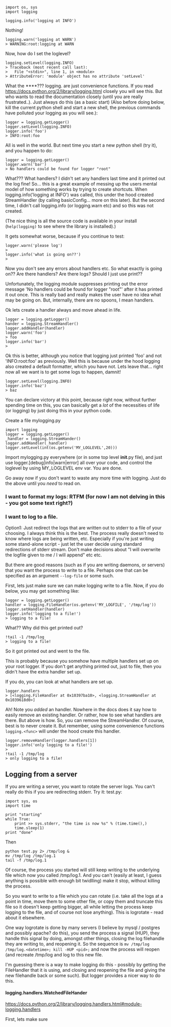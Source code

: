 ```
import os, sys
import logging

logging.info('logging at INFO')
```
Nothing!
```
logging.warn('logging at WARN')
> WARNING:root:logging at WARN
```
Now, how do I set the loglevel?
```
logging.setLevel(logging.INFO)
> Traceback (most recent call last):
>   File "<stdin>", line 1, in <module>
> AttributeError: 'module' object has no attribute 'setLevel'
```
What the ****???
logging.<func> are just convenience functions. If you read https://docs.python.org/2/library/logging.html closely you will see this. But who wants to read the documentation closely (until you are really frustrated..).
Just always do this (as a basic start)
(Also before doing below, kill the current python shell and start a new shell, the previous commands have polluted your logging as you will see.):
```
logger = logging.getLogger()
logger.setLevel(logging.INFO)
logger.info('foo')
> INFO:root:foo
```
All is well in the world.
But next time you start a new python shell (try it), and you happen to do:
```
logger = logging.getLogger()
logger.warn('bar')
> No handlers could be found for logger "root"
```
What??? What handlers? I didn't set any handlers last time and it printed out the log fine!
So... this is a great example of messing up the users mental model of how something works by trying to create shortcuts. When logging.info('logging at INFO') was called, this under the hood created StreamHandler (by calling basicConfig... more on this later). But the second time, I didn't call logging.info (or logging.warn etc) and so this was not created.

(The nice thing is all the source code is available in your install (`help(logging)` to see where the library is installed).)

It gets somewhat worse, because if you continue to test:
```
logger.warn('please log')
> 
logger.info('what is going on??')
>
```
Now you don't see any errors about handlers etc. So what exactly is going on?? Are there handlers? Are there logs? Should I just use print??

Unfortunately, the logging module suppresses printing out the error message 'No handlers could be found for logger "root"' after it has printed it out once. This is really bad and really makes the user have no idea what may be going on. But, internally, there are no spoons, I mean handlers.

Ok lets create a handler always and move ahead in life.
```
logger = logging.getLogger()
hander = logging.StreamHandler()
logger.addHandler(handler)
logger.warn('foo')
> foo
logger.info('bar')
>
```
Ok this is better, although you notice that logging just printed 'foo' and not 'INFO:root:foo' as previously. Well this is because under the hood logging also created a default formatter, which you have not. Lets leave that... right now all we want is to get some logs to happen, damnit!

```
logger.setLevel(logging.INFO)
logger.info('baz')
> baz
```

You can declare victory at this point, because right now, without further spending time on this, you can basically get a *lot* of the necessities of life (or logging) by just doing this in your python code.

Create a file mylogging.py
```
import logging
logger = logging.getLogger()
_handler = logging.StreamHander()
logger.addHandler(_handler)
logger.setLevel(int(os.getenv('MY_LOGLEVEL',20)))
```
Import mylogging.py everywhere (or in some top level __init__.py file), and just use logger.[debug|info|warn|error] all over your code, and control the loglevel by using MY_LOGLEVEL env var. You are done.

Go away now if you don't want to waste any more time with logging. Just do the above until you *need* to read on.

### I want to format my logs: RTFM (for now I am not delving in this - you got some text right?)

### I want to log to a file.
Option1: Just redirect the logs that are written out to stderr to a file of your choosing. I always think this is the best. The process really doesn't need to know where logs are being written, etc. Especially if you're just writing some stand-alone script - just let the user decide using standard redirections of stderr stream. Don't make decisions about "I will overwrite the logfile given to me / I will append" etc etc.

But there are good reasons (such as if you are writing daemons, or servers) that you want the process to write to a file. Perhaps one that can be specified as an argument `--log-file` or some such.

First, lets just make sure we can make logging write to a file. Now, if you do below, you may get something like:
```
logger = logging.getLogger()
handler = logging.FileHandler(os.getenv('MY_LOGFILE', '/tmp/log'))
logger.setHandler(handler)
logger.info('logging to a file!')
> logging to a file!
```
What?? Why did this get printed out?
```
!tail -1 /tmp/log
> logging to a file!
```
So it got printed out and went to the file.

This is probably because you somehow have multiple handlers set up on your root logger. If you don't get anything printed out, just to file, then you didn't have the extra handler set up.

If you do, you can look at what handlers are set up.
```
logger.handlers
> [<logging.FileHandler at 0x10397ba10>, <logging.StreamHandler at 0x1039618d0>]
```
Ah! Note you *added* an handler. Nowhere in the docs does it say how to easily remove an existing handler. Or rather, how to see what handlers are there. But above is how.
So, you can remove the StreamHandler. Of course, best is to never create it. But remember, using some convenience functions `logging.<func>` will under the hood create this handler.
```
logger.removeHandler(logger.handlers[1])
logger.info('only logging to a file!')
> 
!tail -1 /tmp/log
> only logging to a file!
```

## Logging from a server

If you are writing a server, you want to rotate the server logs. You can't really do this if you are redirecting stderr. Try it:
test.py:
```
import sys, os
import time

print "starting"
while True:
    print >> sys.stderr, "the time is now %s" % (time.time(),)
    time.sleep(1)
print "done"
```

Then
```
python test.py 2> /tmp/log &
mv /tmp/log /tmp/log.1
tail -f /tmp/log.1
```
Of course, the process you started will still keep writing to the underlying file which now you called /tmp/log.1. And you can't (easily at least, I guess anything is possible with enough bit twidlling) make it stop, without killing the process.

So you want to write to a file which you can rotate (i.e. take all the logs at a point in time, move them to some other file, or copy them and truncate this file so it doesn't keep getting bigger, all while letting the process keep logging to the file, and of course not lose anything). This is logrotate - read about it elsewhere.

One way logrotate is done by many servers (I believe by mysql / postgres and possibly apache? do this), you send the process a signal (HUP), they handle this signal by doing, amongst other things, closing the log filehandle they are writing to, and reopening it. So the sequence is `mv /tmp/log /tmp/log.<datetime>; kill -HUP <pid>;` and now the process will reopen (and recreate /tmp/log and log to this new file.

I'm guessing there is a way to make logging do this - possibly by getting the FileHandler that it is using, and closing and reopening the file and giving the new filehandle back or some such). But logger provides a nicer way to do this.

#### logging.handlers.WatchedFileHander
https://docs.python.org/2/library/logging.handlers.html#module-logging.handlers



First, lets make sure 






